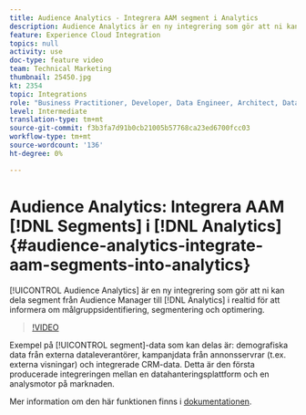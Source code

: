 ```yaml
---
title: Audience Analytics - Integrera AAM segment i Analytics
description: Audience Analytics är en ny integrering som gör att ni kan dela segment från Audience Manager (AAM) till Analytics (AA) i realtid för att informera om målgruppsidentifiering, segmentering och optimering.
feature: Experience Cloud Integration
topics: null
activity: use
doc-type: feature video
team: Technical Marketing
thumbnail: 25450.jpg
kt: 2354
topic: Integrations
role: "Business Practitioner, Developer, Data Engineer, Architect, Data Architect, Administrator, Leader"
level: Intermediate
translation-type: tm+mt
source-git-commit: f3b3fa7d91b0cb21005b57768ca23ed6700fcc03
workflow-type: tm+mt
source-wordcount: '136'
ht-degree: 0%

---
```



# Audience Analytics: Integrera AAM [!DNL Segments] i [!DNL Analytics] {#audience-analytics-integrate-aam-segments-into-analytics}

[!UICONTROL Audience Analytics] är en ny integrering som gör att ni kan dela segment från Audience Manager till  [!DNL Analytics] i realtid för att informera om målgruppsidentifiering, segmentering och optimering.

>[!VIDEO](https://video.tv.adobe.com/v/25450/?quality=12)

Exempel på [!UICONTROL segment]-data som kan delas är: demografiska data från externa dataleverantörer, kampanjdata från annonsservrar (t.ex. externa visningar) och integrerade CRM-data. Detta är den första producerade integreringen mellan en datahanteringsplattform och en analysmotor på marknaden.

Mer information om den här funktionen finns i [dokumentationen](https://marketing.adobe.com/resources/help/en_US/analytics/audiences/).
